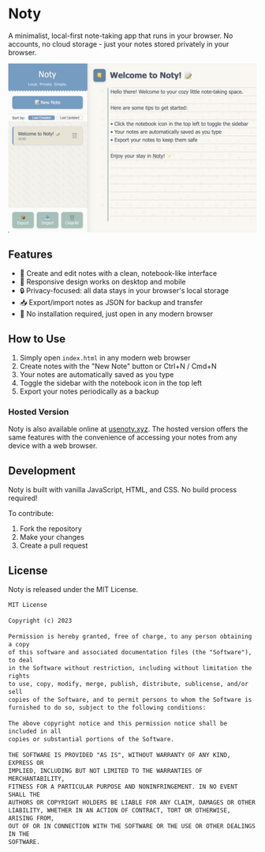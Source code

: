# Noty

A minimalist, local-first note-taking app that runs in your browser. No accounts, no cloud storage - just your notes stored privately in your browser.

![Noty Screenshot](screenshot.png)

## Features

- 📝 Create and edit notes with a clean, notebook-like interface
- 📱 Responsive design works on desktop and mobile
- 🔒 Privacy-focused: all data stays in your browser's local storage
- 📥 Export/import notes as JSON for backup and transfer
- 📎 No installation required, just open in any modern browser

## How to Use

1. Simply open `index.html` in any modern web browser
2. Create notes with the "New Note" button or Ctrl+N / Cmd+N
3. Your notes are automatically saved as you type
4. Toggle the sidebar with the notebook icon in the top left
5. Export your notes periodically as a backup

### Hosted Version

Noty is also available online at [usenoty.xyz](https://usenoty.xyz). The hosted version offers the same features with the convenience of accessing your notes from any device with a web browser.

## Development

Noty is built with vanilla JavaScript, HTML, and CSS. No build process required!

To contribute:
1. Fork the repository
2. Make your changes
3. Create a pull request

## License

Noty is released under the MIT License.

```
MIT License

Copyright (c) 2023

Permission is hereby granted, free of charge, to any person obtaining a copy
of this software and associated documentation files (the "Software"), to deal
in the Software without restriction, including without limitation the rights
to use, copy, modify, merge, publish, distribute, sublicense, and/or sell
copies of the Software, and to permit persons to whom the Software is
furnished to do so, subject to the following conditions:

The above copyright notice and this permission notice shall be included in all
copies or substantial portions of the Software.

THE SOFTWARE IS PROVIDED "AS IS", WITHOUT WARRANTY OF ANY KIND, EXPRESS OR
IMPLIED, INCLUDING BUT NOT LIMITED TO THE WARRANTIES OF MERCHANTABILITY,
FITNESS FOR A PARTICULAR PURPOSE AND NONINFRINGEMENT. IN NO EVENT SHALL THE
AUTHORS OR COPYRIGHT HOLDERS BE LIABLE FOR ANY CLAIM, DAMAGES OR OTHER
LIABILITY, WHETHER IN AN ACTION OF CONTRACT, TORT OR OTHERWISE, ARISING FROM,
OUT OF OR IN CONNECTION WITH THE SOFTWARE OR THE USE OR OTHER DEALINGS IN THE
SOFTWARE.
``` 
